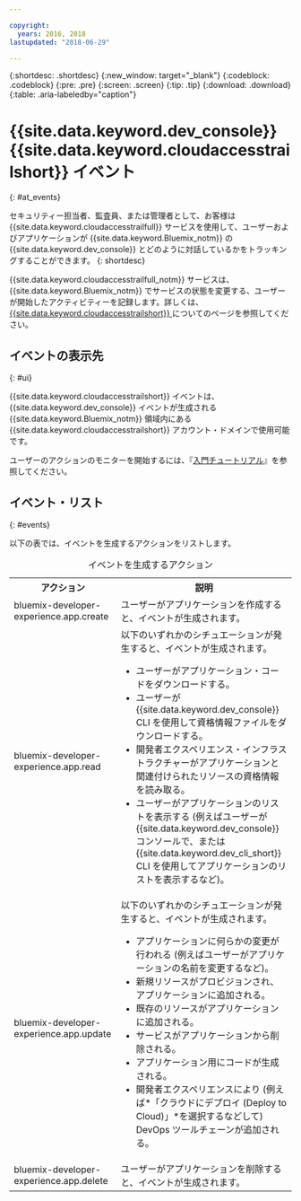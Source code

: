 ```yaml
---

copyright:
  years: 2016, 2018
lastupdated: "2018-06-29"

---
```


{:shortdesc: .shortdesc}
{:new_window: target="_blank"}
{:codeblock: .codeblock}
{:pre: .pre}
{:screen: .screen}
{:tip: .tip}
{:download: .download}
{:table: .aria-labeledby="caption"}

# {{site.data.keyword.dev_console}} {{site.data.keyword.cloudaccesstrailshort}} イベント
{: #at_events}

セキュリティー担当者、監査員、または管理者として、お客様は {{site.data.keyword.cloudaccesstrailfull}} サービスを使用して、ユーザーおよびアプリケーションが {{site.data.keyword.Bluemix_notm}} の {{site.data.keyword.dev_console}} とどのように対話しているかをトラッキングすることができます。
{: shortdesc}

{{site.data.keyword.cloudaccesstrailfull_notm}} サービスは、{{site.data.keyword.Bluemix_notm}} でサービスの状態を変更する、ユーザーが開始したアクティビティーを記録します。詳しくは、[{{site.data.keyword.cloudaccesstrailshort}} ](/docs/services/cloud-activity-tracker/activity_tracker_ov.html#activity_tracker_ov ) についてのページを参照してください。

## イベントの表示先
{: #ui}

{{site.data.keyword.cloudaccesstrailshort}} イベントは、{{site.data.keyword.dev_console}} イベントが生成される {{site.data.keyword.Bluemix_notm}} 領域内にある {{site.data.keyword.cloudaccesstrailshort}} アカウント・ドメインで使用可能です。

ユーザーのアクションのモニターを開始するには、『[入門チュートリアル](/docs/services/cloud-activity-tracker/index.html)』を参照してください。

## イベント・リスト
{: #events}

以下の表では、イベントを生成するアクションをリストします。

<table>
  <caption>イベントを生成するアクション</caption>
  <tr>
    <th>アクション</th>
	  <th>説明</th>
  <tr>
  <tr>
    <td>bluemix-developer-experience.app.create</td>
	  <td>ユーザーがアプリケーションを作成すると、イベントが生成されます。</td>
  </tr>
  <tr>
    <td>bluemix-developer-experience.app.read</td>
	  <td>以下のいずれかのシチュエーションが発生すると、イベントが生成されます。 </br><ul><li>ユーザーがアプリケーション・コードをダウンロードする。</li> <li>ユーザーが {{site.data.keyword.dev_console}} CLI を使用して資格情報ファイルをダウンロードする。</li> <li>開発者エクスペリエンス・インフラストラクチャーがアプリケーションと関連付けられたリソースの資格情報を読み取る。</li> <li>ユーザーがアプリケーションのリストを表示する (例えばユーザーが {{site.data.keyword.dev_console}} コンソールで、または {{site.data.keyword.dev_cli_short}} CLI を使用してアプリケーションのリストを表示するなど)。</li></ul></td>
  </tr>
  <tr>
    <td>bluemix-developer-experience.app.update</td>
	  <td>以下のいずれかのシチュエーションが発生すると、イベントが生成されます。 </br><ul><li>アプリケーションに何らかの変更が行われる (例えばユーザーがアプリケーションの名前を変更するなど)。 </li><li>新規リソースがプロビジョンされ、アプリケーションに追加される。</li><li>既存のリソースがアプリケーションに追加される。</li><li>サービスがアプリケーションから削除される。</li><li>アプリケーション用にコードが生成される。</li><li>開発者エクスペリエンスにより (例えば*「クラウドにデプロイ (Deploy to Cloud)」*を選択するなどして) DevOps ツールチェーンが追加される。</li></ul></td>
  </tr>
  <tr>
    <td>bluemix-developer-experience.app.delete</td>
	  <td>ユーザーがアプリケーションを削除すると、イベントが生成されます。</td>
  </tr>
</table>
